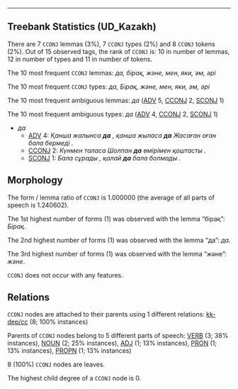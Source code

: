 

--------------------------------------------------------------------------------

## Treebank Statistics (UD_Kazakh)

There are 7 `CCONJ` lemmas (3%), 7 `CCONJ` types (2%) and 8 `CCONJ` tokens (2%).
Out of 15 observed tags, the rank of `CCONJ` is: 10 in number of lemmas, 12 in number of types and 11 in number of tokens.

The 10 most frequent `CCONJ` lemmas: <em>да, бірақ, және, мен, яки, әм, әрі</em>

The 10 most frequent `CCONJ` types:  <em>да, Бірақ, және, мен, яки, әм, әрі</em>

The 10 most frequent ambiguous lemmas: <em>да</em> ([ADV]() 5, [CCONJ]() 2, [SCONJ]() 1)

The 10 most frequent ambiguous types:  <em>да</em> ([ADV]() 4, [CCONJ]() 2, [SCONJ]() 1)


* <em>да</em>
  * [ADV]() 4: <em>Қанша жалынса <b>да</b> , қанша жыласа <b>да</b> Жасаған оған бала бермеді .</em>
  * [CCONJ]() 2: <em>Күнмен таласа Шолпан <b>да</b> өмірімен қоштасты .</em>
  * [SCONJ]() 1: <em>Бала сұрады , қалай <b>да</b> бала болмады .</em>

## Morphology

The form / lemma ratio of `CCONJ` is 1.000000 (the average of all parts of speech is 1.240602).

The 1st highest number of forms (1) was observed with the lemma “бірақ”: <em>Бірақ</em>.

The 2nd highest number of forms (1) was observed with the lemma “да”: <em>да</em>.

The 3rd highest number of forms (1) was observed with the lemma “және”: <em>және</em>.

`CCONJ` does not occur with any features.


## Relations

`CCONJ` nodes are attached to their parents using 1 different relations: [kk-dep/cc]() (8; 100% instances)

Parents of `CCONJ` nodes belong to 5 different parts of speech: [VERB]() (3; 38% instances), [NOUN]() (2; 25% instances), [ADJ]() (1; 13% instances), [PRON]() (1; 13% instances), [PROPN]() (1; 13% instances)

8 (100%) `CCONJ` nodes are leaves.

The highest child degree of a `CCONJ` node is 0.

